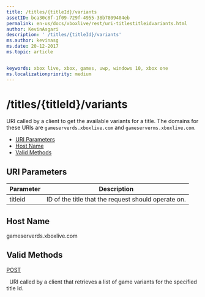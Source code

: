 ```yaml
---
title: /titles/{titleId}/variants
assetID: bca30c8f-1f09-729f-4955-38b7809404eb
permalink: en-us/docs/xboxlive/rest/uri-titlestitleidvariants.html
author: KevinAsgari
description: ' /titles/{titleId}/variants'
ms.author: kevinasg
ms.date: 20-12-2017
ms.topic: article


keywords: xbox live, xbox, games, uwp, windows 10, xbox one
ms.localizationpriority: medium
---
```



# /titles/{titleId}/variants
URI called by a client to get the available variants for a title. 
The domains for these URIs are `gameserverds.xboxlive.com` and `gameserverms.xboxlive.com`.
 
  * [URI Parameters](#ID4EU)
  * [Host Name](#ID4EIB)
  * [Valid Methods](#ID4EPB)
 
<a id="ID4EU"></a>

 
## URI Parameters
 
| Parameter| Description| 
| --- | --- | 
| titleid| ID of the title that the request should operate on.| 
  
<a id="ID4EIB"></a>

 
## Host Name
 
gameserverds.xboxlive.com
  
<a id="ID4EPB"></a>

 
## Valid Methods
  
[POST](uri-titlestitleidvariants-post.md)
 
&nbsp;&nbsp;URI called by a client that retrieves a list of game variants for the specified title Id.
   